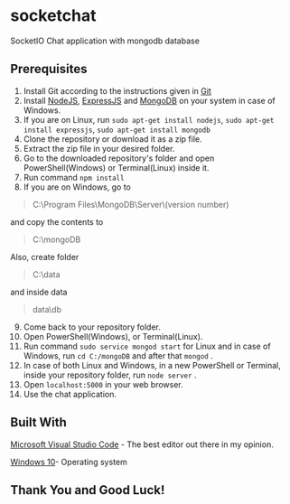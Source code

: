 
# socketchat #
SocketIO Chat application with mongodb database

## Prerequisites ##

 1. Install Git according to the instructions given in [Git](https://git-scm.com/downloads)
 2. Install [NodeJS](https://nodejs.org/en/), [ExpressJS](http://expressjs.com/) and [MongoDB](https://www.mongodb.com/) on your system in case of Windows.
 3. If you are on Linux, run `sudo apt-get install nodejs`, `sudo apt-get install expressjs`, `sudo apt-get install mongodb`
 4. Clone the repository or download it as a zip file.
 5. Extract the zip file in your desired folder.
 6. Go to the downloaded repository's folder and open PowerShell(Windows) or Terminal(Linux) inside it.
 7. Run command `npm install`
 8. If you are on Windows, go to 

> C:\Program Files\MongoDB\Server\\(version number)

and copy the contents  to 

> C:\mongoDB

Also, create folder

> C:\data

and inside data

> data\db

9. Come back to your repository folder.
10. Open PowerShell(Windows), or Terminal(Linux).
11. Run command `sudo service mongod start` for Linux and in case of Windows, run `cd C:/mongoDB` and after that `mongod` .
12. In case of both Linux and Windows, in a new PowerShell or Terminal, inside your repository folder, run `node server` .
13. Open `localhost:5000` in your web browser.
14. Use the chat application.

## Built With ##
[Microsoft Visual Studio Code](https://code.visualstudio.com/) - The best  editor out there in my opinion.

[Windows 10](https://www.microsoft.com/en-in/windows/get-windows-10)- Operating system



Thank You and Good Luck!
------------------------

